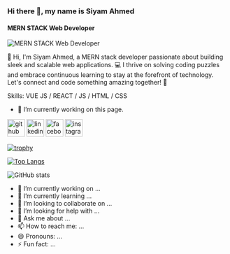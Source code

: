 

### Hi there 👋, my name is Siyam Ahmed
#### MERN STACK Web Developer
![MERN STACK Web Developer](https://i.ibb.co/8sdYT58/Purple-Gradient-Modern-Gaming-Channel-Youtube-Banner.png)

👋 Hi, I'm Siyam Ahmed, a MERN stack developer passionate about building sleek and scalable web applications. 💻 I thrive on solving coding puzzles and embrace continuous learning to stay at the forefront of technology. Let's connect and code something amazing together! 🚀

Skills: VUE JS / REACT / JS / HTML / CSS

- 🔭 I’m currently working on this page. 


[<img src='https://cdn.jsdelivr.net/npm/simple-icons@3.0.1/icons/github.svg' alt='github' height='40'>](https://github.com/siyam79)  [<img src='https://cdn.jsdelivr.net/npm/simple-icons@3.0.1/icons/linkedin.svg' alt='linkedin' height='40'>](https://www.linkedin.com/in/https://www.linkedin.com/in/siyam-ahmed-a5a6b3285//)  [<img src='https://cdn.jsdelivr.net/npm/simple-icons@3.0.1/icons/facebook.svg' alt='facebook' height='40'>](https://www.facebook.com/https://www.facebook.com/profile.php?id=100077374245629)  [<img src='https://cdn.jsdelivr.net/npm/simple-icons@3.0.1/icons/instagram.svg' alt='instagram' height='40'>](https://www.instagram.com/https://www.instagram.com/foysalahmedsiyam//)  

[![trophy](https://github-profile-trophy.vercel.app/?username=siyam79)](https://github.com/ryo-ma/github-profile-trophy)

[![Top Langs](https://github-readme-stats.vercel.app/api/top-langs/?username=siyam79)](https://github.com/anuraghazra/github-readme-stats)

![GitHub stats](https://github-readme-stats.vercel.app/api?username=siyam79&show_icons=true&count_private=true)  





- 🔭 I’m currently working on ...
- 🌱 I’m currently learning ...
- 👯 I’m looking to collaborate on ...
- 🤔 I’m looking for help with ...
- 💬 Ask me about ...
- 📫 How to reach me: ...
- 😄 Pronouns: ...
- ⚡ Fun fact: ...

